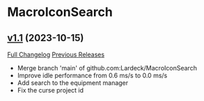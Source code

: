# MacroIconSearch

## [v1.1](https://github.com/Lardeck/MacroIconSearch/tree/v1.1) (2023-10-15)
[Full Changelog](https://github.com/Lardeck/MacroIconSearch/compare/v1.0.2...v1.1) [Previous Releases](https://github.com/Lardeck/MacroIconSearch/releases)

- Merge branch 'main' of github.com:Lardeck/MacroIconSearch  
- Improve idle performance from 0.6 ms/s to 0.0 ms/s  
- Add search to the equipment manager  
- Fix the curse project id  